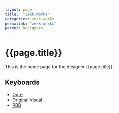 ```yaml
---
layout: page
title:  "Zekk.Works"
categories: zekk-works
permalink: "zekk-works"
parent: Designers
---
```

# {{page.title}}

This is the home page for the designer {{page.title}}.

## Keyboards

- [Ogre](/zekk-works/ogre)
- [Original Visual](/zekk-works/original-visual)
- [RBB](/zekk-works/rbb)
